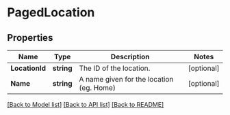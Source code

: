 # PagedLocation

## Properties

Name | Type | Description | Notes
------------ | ------------- | ------------- | -------------
**LocationId** | **string** | The ID of the location. | [optional] 
**Name** | **string** | A name given for the location (eg. Home) | [optional] 

[[Back to Model list]](../README.md#documentation-for-models) [[Back to API list]](../README.md#documentation-for-api-endpoints) [[Back to README]](../README.md)



